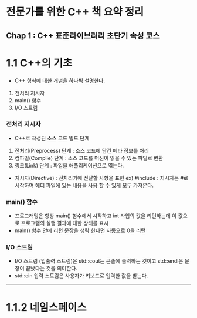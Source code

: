 # 전문가를 위한 C++ 책 요약 정리 

## Chap 1 : C++ 표준라이브러리 초단기 속성 코스 

# 1.1 C++의 기초
- C++ 형식에 대한 개념을 하나씩 설명한다.
1. 전처리 지시자
2. main() 함수
3. I/O 스트림 

### 전처리 지시자
- C++로 작성된 소스 코드 빌드 단계
1. 전처리(Preprocess) 단계 : 소스 코드에 담긴 메타 정보를 처리 
2. 컴파일(Complie) 단계 : 소스 코드를 머신이 읽을 수 있는 파일로 변환 
3. 링크(Link) 단계 : 파일을 애플리케이션으로 엮는다. 

- 지시자(Directive) : 전처리기에 전달할 사항을 표현 
ex) #include <iostream> : 지시자는 #로 시작하며 <iostream> 헤더 파일에 있는 내용을 사용 할 수 있게 모두 가져온다. 

### main() 함수
- 프로그래밍은 항상 main() 함수에서 시작하고 int 타입의 값을 리턴하는데 이 값으로 프로그램의 실행 결과에 대한 상태를 표시
- main() 함수 안에 리턴 문장을 생략 한다면 자동으로 0을 리턴 

### I/O 스트림 
- I/O 스트림 (입출력 스트림)은 std::cout는 콘솔에 출력하는 것이고 std::endl은 문장이 끝났다는 것을 의미한다.
- std::cin 입력 스트림은 사용자가 키보드로 입력한 값을 받는다. 
---
# 1.1.2 네임스페이스 

